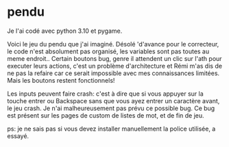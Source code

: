 # pendu
Je l'ai codé avec python 3.10 et pygame.

Voici le jeu du pendu que j'ai imaginé. Désolé 'd'avance pour le correcteur, le code n'est absolument pas organisé, les variables sont pas toutes au meme endroit..
Certain boutons bug, genre il attendent un clic sur l'ath pour executer leurs actions, c'est un problème d'architecture et Rémi m'as dis de ne pas la refaire car ce serait impossible avec mes connaissances limitées. Mais les boutons restent fonctionnels!

Les inputs peuvent faire crash: c'est à dire que si vous appuyer sur la touche entrer ou Backspace sans que vous ayez entrer un caractère avant, le jeu crash. Je n'ai malheureusement pas prévu ce possible bug.
Ce bug est présent sur les pages de custom de listes de mot, et de fin de jeu.

ps: je ne sais pas si vous devez installer manuellement la police utilisée, a essayé.